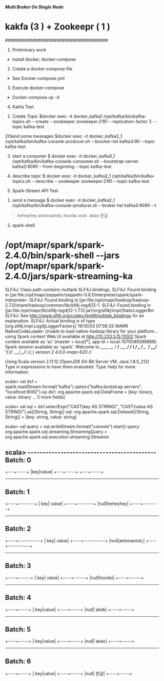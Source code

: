 ##### Multi Broker On Single Node ####
#   kakfa (3 )   +   Zookeepr ( 1 )   #
######################################

1. Preliminary work
- install docker, docker-compose

2. Create a docker-compose file
- See Docker-compose.yml

3. Execute docker-compose
- Docker-compose up -d

4. Kakfa Test
 1) Create Topic
$docker exec -it docker_kafka1 /opt/kafka/bin/kafka-topics.sh --create --zookeeper zookeeper:2181 --replication-factor 3 --topic kafka-test

 2)Send some messages
$docker exec -it docker_kafka2_1 /opt/kafka/bin/kafka-console-producer.sh --brocker-list kafka3:90 --topic kafka-test

3) start a consumer
$ docker exec -it docker_kafka1_1 /opt/kafka/bin/kafka-console-consumer.sh --bootstrap-server kafka2:9090 --from-beginning --topic kafka-test

4) describe topic
$ docker exec -it docker_kafka2_1 /opt/kafka/bin/kafka-topics.sh --describe  --zookeeper zookeeper:2181 --topic kafka-test



5.  Spark-Stream API Test
 1) send a message 
$ docker exec -it docker_kafka2_1 /opt/kafka/bin/kafka-console-producer.sh --broker-list kafka3:9090 --t
>heheyhey
>antonaotob;
>hoodsi
>`akdk
>`akao
>한글

2) spark-shell 
# /opt/mapr/spark/spark-2.4.0/bin/spark-shell --jars /opt/mapr/spark/spark-2.4.0/jars/spark-streaming-ka
SLF4J: Class path contains multiple SLF4J bindings.
SLF4J: Found binding in [jar:file:/opt/mapr/zeppelin/zeppelin-0.8.1/interpreter/spark/spark-interpreter-
SLF4J: Found binding in [jar:file:/opt/mapr/hadoop/hadoop-2.7.0/share/hadoop/common/lib/slf4j-log4j12-1.
SLF4J: Found binding in [jar:file:/opt/mapr/lib/slf4j-log4j12-1.7.12.jar!/org/slf4j/impl/StaticLoggerBin
SLF4J: See http://www.slf4j.org/codes.html#multiple_bindings for an explanation.
SLF4J: Actual binding is of type [org.slf4j.impl.Log4jLoggerFactory]
19/10/03 07:56:33 WARN NativeCodeLoader: Unable to load native-hadoop library for your platform... using
Spark context Web UI available at http://10.233.5.15:11002
Spark context available as 'sc' (master = local[*], app id = local-1570089399868).
Spark session available as 'spark'.
Welcome to
      ____              __
     / __/__  ___ _____/ /__
    _\ \/ _ \/ _ `/ __/  '_/
   /___/ .__/\_,_/_/ /_/\_\   version 2.4.0.0-mapr-620
      /_/
         
Using Scala version 2.11.12 (OpenJDK 64-Bit Server VM, Java 1.8.0_212)
Type in expressions to have them evaluated.
Type :help for more information.

scala> val ds1 = spark.readStream.format("kafka").option("kafka.bootstrap.servers", "localhost:9092").op
ds1: org.apache.spark.sql.DataFrame = [key: binary, value: binary ... 5 more fields]

scala> val sql = ds1.selectExpr("CAST(key AS STRING)", "CAST(value AS STRING)").as[(String, String)]
sql: org.apache.spark.sql.Dataset[(String, String)] = [key: string, value: string]

scala> val query = sql.writeStream.format("console").start()
query: org.apache.spark.sql.streaming.StreamingQuery = org.apache.spark.sql.execution.streaming.Streamin

scala> -------------------------------------------
Batch: 0
-------------------------------------------
+---+-----+
|key|value|
+---+-----+
+---+-----+

-------------------------------------------                                     
Batch: 1
-------------------------------------------
+----+--------+
| key|   value|
+----+--------+
|null|heheyhey|
+----+--------+

-------------------------------------------
Batch: 2
-------------------------------------------
+----+-----------+
| key|      value|
+----+-----------+
|null|antonaotob;|
+----+-----------+

-------------------------------------------
Batch: 3
-------------------------------------------
+----+------+
| key| value|
+----+------+
|null|hoodsi|
+----+------+

-------------------------------------------
Batch: 4
-------------------------------------------
+----+-----+
| key|value|
+----+-----+
|null|`akdk|
+----+-----+

-------------------------------------------
Batch: 5
-------------------------------------------
+----+-----+
| key|value|
+----+-----+
|null|`akao|
+----+-----+

-------------------------------------------
Batch: 6
-------------------------------------------
+----+-----+
| key|value|
+----+-----+
|null| 한글|
+----+-----+
